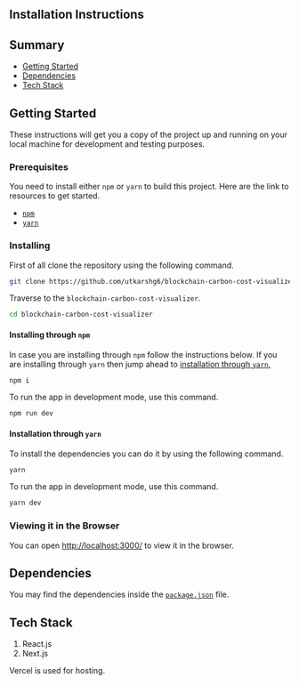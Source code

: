 ## Installation Instructions

## Summary

- [Getting Started](README.md#getting-started)
- [Dependencies](README.md#dependencies)
- [Tech Stack](README.md#tech-stack)

## Getting Started

These instructions will get you a copy of the project up and running on your local machine for development and testing purposes.

### Prerequisites

You need to install either `npm` or `yarn` to build this project. Here are the link to resources to get started.

- [`npm`](https://www.npmjs.com/get-npm)
- [`yarn`](https://classic.yarnpkg.com/en/docs/install/#windows-stable)

### Installing

First of all clone the repository using the following command.

```bash
git clone https://github.com/utkarshg6/blockchain-carbon-cost-visualizer.git
```

Traverse to the `blockchain-carbon-cost-visualizer`.

```bash
cd blockchain-carbon-cost-visualizer
```

#### Installing through `npm`

In case you are installing through `npm` follow the instructions below. If you are installing through `yarn` then jump ahead to [installation through `yarn`.](README.md#installation-through-yarn)

```bash
npm i
```

To run the app in development mode, use this command.

```bash
npm run dev
```

#### Installation through `yarn`

To install the dependencies you can do it by using the following command.

```bash
yarn
```

To run the app in development mode, use this command.

```bash
yarn dev
```

### Viewing it in the Browser

You can open [http://localhost:3000/](http://localhost:3000/) to view it in the browser.

## Dependencies

You may find the dependencies inside the [`package.json`](package.json) file.

## Tech Stack

1. React.js
2. Next.js

Vercel is used for hosting.
